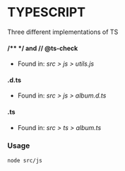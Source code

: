 # TYPESCRIPT
Three different implementations of TS

#### /** */ and // @ts-check
  
- Found in: _src > js > utils.js_


#### .d.ts

- Found in: _src > js > album.d.ts_

#### .ts

- Found in: _src > ts > album.ts_ 


### Usage

```
node src/js
```

